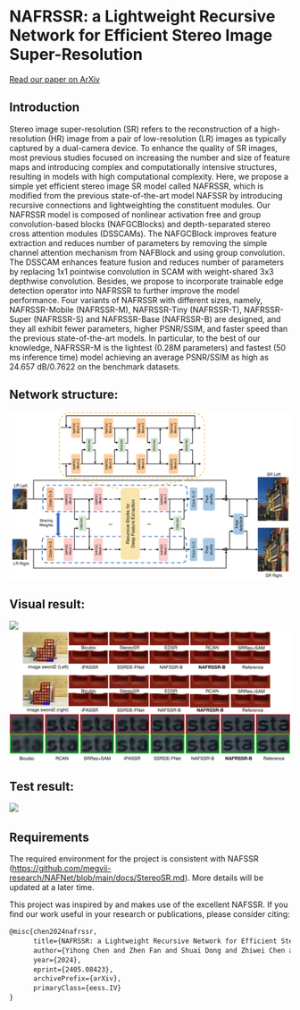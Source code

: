 # NAFRSSR: a Lightweight Recursive Network for Efficient Stereo Image Super-Resolution
[Read our paper on ArXiv](https://arxiv.org/abs/2405.08423)
## Introduction
Stereo image super-resolution (SR) refers to the reconstruction of a high-resolution (HR) image from a pair of low-resolution (LR) images as typically captured by a dual-camera device. To enhance the quality of SR images, most previous studies focused on increasing the number and size of feature maps and introducing complex and computationally intensive structures, resulting in models with high computational complexity. Here, we propose a simple yet efficient stereo image SR model called NAFRSSR, which is modified from the previous state-of-the-art model NAFSSR by introducing recursive connections and lightweighting the constituent modules. Our NAFRSSR model is composed of nonlinear activation free and group convolution-based blocks (NAFGCBlocks) and depth-separated stereo cross attention modules (DSSCAMs). The NAFGCBlock improves feature extraction and reduces number of parameters by removing the simple channel attention mechanism from NAFBlock and using group convolution. The DSSCAM enhances feature fusion and reduces number of parameters by replacing 1x1 pointwise convolution in SCAM with weight-shared 3x3 depthwise convolution. Besides, we propose to incorporate trainable edge detection operator into NAFRSSR to further improve the model performance. Four variants of NAFRSSR with different sizes, namely, NAFRSSR-Mobile (NAFRSSR-M), NAFRSSR-Tiny (NAFRSSR-T), NAFRSSR-Super (NAFRSSR-S) and NAFRSSR-Base (NAFRSSR-B) are designed, and they all exhibit fewer parameters, higher PSNR/SSIM, and faster speed than the previous state-of-the-art models. In particular, to the best of our knowledge, NAFRSSR-M is the lightest (0.28M parameters) and fastest (50 ms inference time) model achieving an average PSNR/SSIM as high as 24.657 dB/0.7622 on the benchmark datasets. 
## Network structure:
<img src="images/NAFRSSR.png" width="600"></img>
## Visual result:
<img src="images/Fig8.png" width="600"></img>
<img src="images/Fig9.png" width="600"></img>
## Test result:
<img src="images/images/table.png" width="600"></img>


## Requirements
The required environment for the project is consistent with NAFSSR (https://github.com/megvii-research/NAFNet/blob/main/docs/StereoSR.md).  More details will be updated at a later time.


This project was inspired by and makes use of the excellent NAFSSR.
If you find our work useful in your research or publications, please consider citing:
```latex
@misc{chen2024nafrssr,
      title={NAFRSSR: a Lightweight Recursive Network for Efficient Stereo Image Super-Resolution}, 
      author={Yihong Chen and Zhen Fan and Shuai Dong and Zhiwei Chen and Wenjie Li and Minghui Qin and Min Zeng and Xubing Lu and Guofu Zhou and Xingsen Gao and Jun-Ming Liu},
      year={2024},
      eprint={2405.08423},
      archivePrefix={arXiv},
      primaryClass={eess.IV}
}
```
